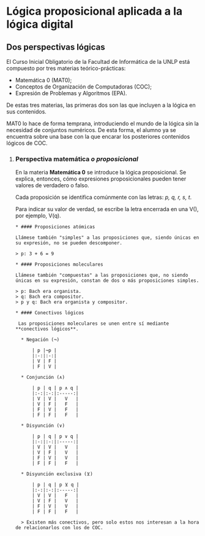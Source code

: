 # **Lógica proposicional aplicada a la lógica digital**

## Dos perspectivas lógicas

El Curso Inicial Obligatorio de la Facultad de Informática de la UNLP está compuesto por tres materias teórico-prácticas:

* Matemática 0 (MAT0);
* Conceptos de Organización de Computadoras (COC);
* Expresión de Problemas y Algoritmos (EPA).

De estas tres materias, las primeras dos son las que incluyen a la lógica en sus contenidos.

MAT0 lo hace de forma temprana, introduciendo el mundo de la lógica sin la necesidad de conjuntos numéricos. De esta forma, el alumno ya se encuentra sobre una base con la que encarar los posteriores contenidos lógicos de COC.

1. ### Perspectiva matemática *o proposicional*

    En la materia **Matemática 0** se introduce la lógica proposicional. Se explica, entonces, cómo expresiones proposicionales pueden tener valores de verdadero o falso.

    Cada proposición se identifica comúnmente con las letras: *p, q, r, s, t*.

    Para indicar su valor de verdad, se escribe la letra encerrada en una V(), por ejemplo, V(q).

       * #### Proposiciones atómicas

       Llámese también "simples" a las proposiciones que, siendo únicas en su expresión, no se pueden descomponer.

       > p: 3 + 6 = 9

       * #### Proposiciones moleculares

       Llámese también "compuestas" a las proposiciones que, no siendo únicas en su expresión, constan de dos o más proposiciones simples.

       > p: Bach era organista.
       > q: Bach era compositor.
       > p y q: Bach era organista y compositor.

       * #### Conectivos lógicos

        Las proposiciones moleculares se unen entre sí mediante **conectivos lógicos**.

         * Negación (¬)

             | p |¬p |
             |:-:|:-:|
             | V | F |
             | F | V |

         * Conjunción (∧)

             | p | q | p ∧ q |
             |:-:|:-:|:-----:|
             | V | V |   V   |
             | V | F |   F   |
             | F | V |   F   |
             | F | F |   F   |

         * Disyunción (∨)

             | p | q | p ∨ q |
             |:-:|:-:|:-----:|
             | V | V |   V   |
             | V | F |   V   |
             | F | V |   V   |
             | F | F |   F   |

         * Disyunción exclusiva (⊻)

             | p | q | p ⊻ q |
             |:-:|:-:|:-----:|
             | V | V |   F   |
             | V | F |   V   |
             | F | V |   V   |
             | F | F |   F   |

         > Existen más conectivos, pero solo estos nos interesan a la hora de relacionarlos con los de COC.

